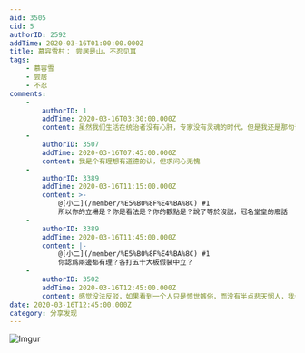 ```yaml
---
aid: 3505
cid: 5
authorID: 2592
addTime: 2020-03-16T01:00:00.000Z
title: 慕容雪村： 尝居是山，不忍见耳
tags:
    - 慕容雪
    - 尝居
    - 不忍
comments:
    -
        authorID: 1
        addTime: 2020-03-16T03:30:00.000Z
        content: 虽然我们生活在统治者没有心肝，专家没有灵魂的时代，但是我还是那句话，尊敬有价值追求的人，但只能约束自己，而不能以此来要求他人。
    -
        authorID: 3507
        addTime: 2020-03-16T07:45:00.000Z
        content: 我是个有理想有道德的认，但求问心无愧
    -
        authorID: 3389
        addTime: 2020-03-16T11:15:00.000Z
        content: >-
            @[小二](/member/%E5%B0%8F%E4%BA%8C) #1
            所以你的立場是？你是看法是？你的觀點是？說了等於沒説，冠名堂皇的廢話
    -
        authorID: 3389
        addTime: 2020-03-16T11:45:00.000Z
        content: |-
            @[小二](/member/%E5%B0%8F%E4%BA%8C) #1  
            你認爲兩邊都有理？各打五十大板假裝中立？
    -
        authorID: 3502
        addTime: 2020-03-16T12:45:00.000Z
        content: 感觉没法反驳，如果看到一个人只是愤世嫉俗，而没有半点悲天悯人，我会离他远远的
date: 2020-03-16T12:45:00.000Z
category: 分享发现
---
```


![Imgur](https://i.imgur.com/VLGHx09.jpg)
